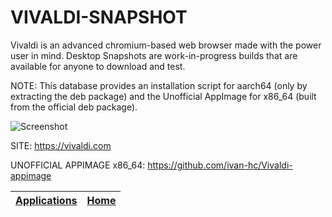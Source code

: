 # VIVALDI-SNAPSHOT

 Vivaldi is an advanced chromium-based web browser made with the power user
 in mind. Desktop Snapshots are work-in-progress builds that are available 
 for anyone to download and test.
 
 NOTE: This database provides an installation script for aarch64 (only by 
 extracting the deb package) and the Unofficial AppImage for x86_64 (built
 from the official deb package).
 
 ![Screenshot](https://vivaldi.com/wp-content/uploads/vivaldi_og.png)
 
 SITE: https://vivaldi.com
 
 UNOFFICIAL APPIMAGE x86_64: https://github.com/ivan-hc/Vivaldi-appimage

 | [Applications](https://portable-linux-apps.github.io/apps.html) | [Home](https://portable-linux-apps.github.io)
 | --- | --- |

